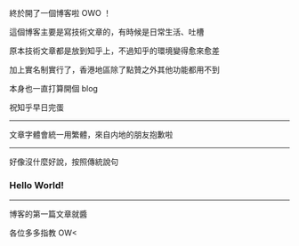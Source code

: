 終於開了一個博客啦 OWO ！

這個博客主要是寫技術文章的，有時候是日常生活、吐槽

原本技術文章都是放到知乎上，不過知乎的環境變得愈來愈差

加上實名制實行了，香港地區除了點贊之外其他功能都用不到

本身也一直打算開個 blog 

祝知乎早日完蛋

___

文章字體會統一用繁體，來自内地的朋友抱歉啦 

___

好像沒什麼好說，按照傳統說句

### Hello World! 

___

博客的第一篇文章就醬

各位多多指教  OW<